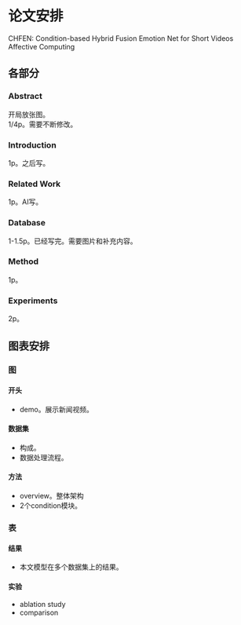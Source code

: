 # 论文安排
CHFEN: Condition-based Hybrid Fusion Emotion Net for Short Videos Affective Computing

## 各部分
### Abstract
开局放张图。  
1/4p。需要不断修改。
### Introduction
1p。之后写。
### Related Work
1p。AI写。
### Database
1-1.5p。已经写完。需要图片和补充内容。
### Method
1p。
### Experiments
2p。


## 图表安排
### 图
#### 开头
- demo。展示新闻视频。
#### 数据集
- 构成。
- 数据处理流程。
#### 方法
- overview。整体架构
- 2个condition模块。
### 表
#### 结果
- 本文模型在多个数据集上的结果。
#### 实验
- ablation study
- comparison
